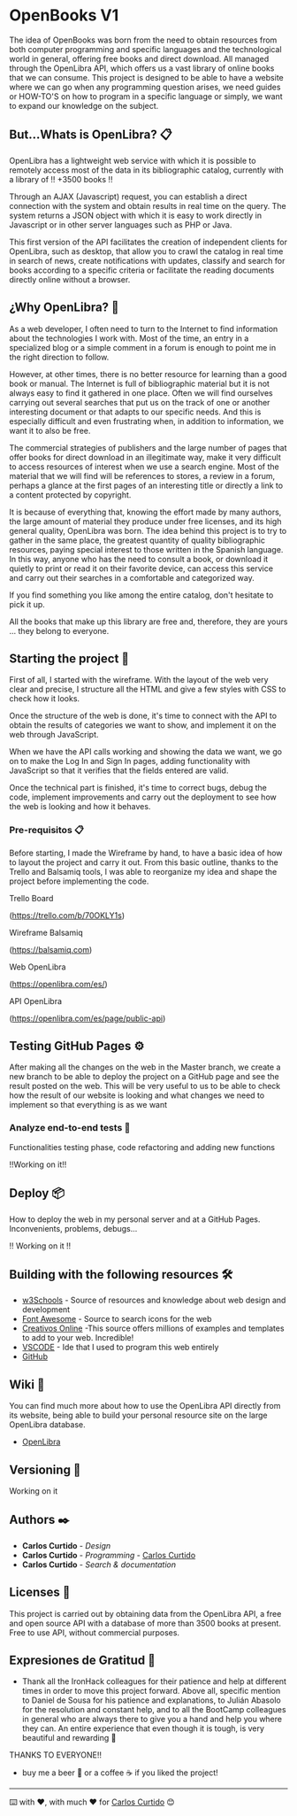 # OpenBooks V1

The idea of ​​OpenBooks was born from the need to obtain resources from both computer programming and specific languages
and the technological world in general, offering free books and direct download.
All managed through the OpenLibra API, which offers us a vast library of online books that we can consume.
This project is designed to be able to have a website where we can go when any programming question arises,
we need guides or HOW-TO'S on how to program in a specific language or simply, we want to expand our knowledge on the subject.

## But...Whats is OpenLibra? 📋

OpenLibra has a lightweight web service with which it is possible to remotely access most of the data in its bibliographic catalog, currently with a library of !! +3500 books !!

Through an AJAX (Javascript) request, you can establish a direct connection with the system and obtain results in real time on the query. The system returns a JSON object with which it is easy to work directly in Javascript or in other server languages ​​such as PHP or Java.

This first version of the API facilitates the creation of independent clients for OpenLibra, such as desktop, that allow you to crawl the catalog in real time in search of news, create notifications with updates, classify and search for books according to a specific criteria or facilitate the reading documents directly online without a browser.

## ¿Why OpenLibra? 🔩

As a web developer, I often need to turn to the Internet to find information about the technologies I work with. Most of the time, an entry in a specialized blog or a simple comment in a forum is enough to point me in the right direction to follow.

However, at other times, there is no better resource for learning than a good book or manual. The Internet is full of bibliographic material but it is not always easy to find it gathered in one place. Often we will find ourselves carrying out several searches that put us on the track of one or another interesting document or that adapts to our specific needs. And this is especially difficult and even frustrating when, in addition to information, we want it to also be free.

The commercial strategies of publishers and the large number of pages that offer books for direct download in an illegitimate way, make it very difficult to access resources of interest when we use a search engine. Most of the material that we will find will be references to stores, a review in a forum, perhaps a glance at the first pages of an interesting title or directly a link to a content protected by copyright.

It is because of everything that, knowing the effort made by many authors, the large amount of material they produce under free licenses, and its high general quality, OpenLibra was born. The idea behind this project is to try to gather in the same place, the greatest quantity of quality bibliographic resources, paying special interest to those written in the Spanish language. In this way, anyone who has the need to consult a book, or download it quietly to print or read it on their favorite device, can access this service and carry out their searches in a comfortable and categorized way.

If you find something you like among the entire catalog, don't hesitate to pick it up.

All the books that make up this library are free and, therefore, they are yours ... they belong to everyone.

## Starting the project 🚀

First of all, I started with the wireframe. With the layout of the web very clear and precise, I structure all the HTML and give a few styles with CSS to check how it looks.

Once the structure of the web is done, it's time to connect with the API to obtain the results of categories we want to show, and implement it on the web through JavaScript.

When we have the API calls working and showing the data we want, we go on to make the Log In and Sign In pages, adding functionality with JavaScript so that it verifies that the fields entered are valid.

Once the technical part is finished, it's time to correct bugs, debug the code, implement improvements and carry out the deployment to see how the web is looking and how it behaves.


### Pre-requisitos 📋

Before starting, I made the Wireframe by hand, to have a basic idea of ​​how to layout the project and carry it out. From this basic outline, thanks to the Trello and Balsamiq tools, I was able to reorganize my idea and shape the project before implementing the code.

Trello Board

(https://trello.com/b/70OKLY1s)

Wireframe Balsamiq

(https://balsamiq.com)

Web OpenLibra

(https://openlibra.com/es/)

API OpenLibra

(https://openlibra.com/es/page/public-api)

## Testing GitHub Pages ⚙️

After making all the changes on the web in the Master branch, we create a new branch to be able to deploy the project on a GitHub page and see the result posted on the web. This will be very useful to us to be able to check how the result of our website is looking and what changes we need to implement so that everything is as we want

### Analyze end-to-end tests 🔩

Functionalities testing phase, code refactoring and adding new functions

!!Working on it!!

## Deploy 📦

How to deploy the web in my personal server and at a GitHub Pages. Inconvenients, problems, debugs...

!! Working on it !!

## Building with the following resources 🛠️

* [w3Schools](https://www.w3schools.com/) - Source of resources and knowledge about web design and development
* [Font Awesome](https://fontawesome.com/) - Source to search icons for the web
* [Creativos Online](hhttps://www.creativosonline.org/blog/) -This source offers millions of examples and templates to add to your web. Incredible!
* [VSCODE](https://code.visualstudio.com/) - Ide that I used to program this web entirely
* [GitHub](https://github.com/GitSkynet)


## Wiki 📖

You can find much more about how to use the OpenLibra API directly from its website, being able to build your personal resource site on the large OpenLibra database.

* [OpenLibra](https://openlibra.com/es/page/public-api)

## Versioning 📌

Working on it

## Authors ✒️

* **Carlos Curtido** - *Design*
* **Carlos Curtido** - *Programming* - [Carlos Curtido](https://github.com/GitSkynet)
* **Carlos Curtido** - *Search & documentation* 


## Licenses 📄

This project is carried out by obtaining data from the OpenLibra API, a free and open source API with a database of more than 3500 books at present. Free to use API, without commercial purposes.

## Expresiones de Gratitud 🎁

* Thank all the IronHack colleagues for their patience and help at different times in order to move this project forward. Above all, specific mention to Daniel de Sousa for his patience and explanations, to Julián Abasolo for the resolution and constant help, and to all the BootCamp colleagues in general who are always there to give you a hand and help you where they can. An entire experience that even though it is tough, is very beautiful and rewarding 📢

THANKS TO EVERYONE!!

* buy me a beer 🍺 or a coffee ☕ if you liked the project!

---
⌨️ with ❤️, with much ❤️ for [Carlos Curtido](https://github.com/GitSkynet) 😊